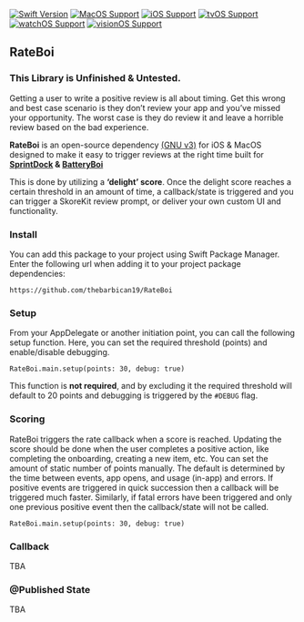 
[![Swift Version](https://img.shields.io/badge/Swift-5.x-orange.svg)]()
[![MacOS Support](https://img.shields.io/badge/MacOS-13.0+-green)]()
[![iOS Support](https://img.shields.io/badge/iOS-13.0+-green)]()
[![tvOS Support](https://img.shields.io/badge/tvOS-13.0+-green)]()
[![watchOS Support](https://img.shields.io/badge/watchOS-4.0+-green)]()
[![visionOS Support](https://img.shields.io/badge/visionOS-1.0+-green)]()

## RateBoi 
### This Library is Unfinished & Untested. 
Getting a user to write a positive review is all about timing. Get this wrong and best case scenario is they don’t review your app and you’ve missed your opportunity. The worst case is they do review it and leave a horrible review based on the bad experience. 

**RateBoi** is an open-source dependency [(GNU v3)](https://github.com/thebarbican19/RateBoi?tab=GPL-3.0-1-ov-file) for iOS & MacOS designed to make it easy to trigger reviews at the right time built for **[SprintDock](https://sprintdock.app?ref=rateboi) & [BatteryBoi](https://batteryboi.ovatar.io?ref=rateboi)**

This is done by utilizing a **‘delight’ score**. Once the delight score reaches a certain threshold in an amount of time, a callback/state is triggered and you can trigger a SkoreKit review prompt, or deliver your own custom UI and functionality. 

### Install
You can add this package to your project using Swift Package Manager. Enter the following url when adding it to your project package dependencies:

`https://github.com/thebarbican19/RateBoi`

### Setup
From your AppDelegate or another initiation point, you can call the following setup function. Here, you can set the required threshold (points) and enable/disable debugging. 

`RateBoi.main.setup(points: 30, debug: true)`

This function is **not required**, and by excluding it the required threshold will default to 20 points and debugging is triggered by the `#DEBUG` flag.

### Scoring
RateBoi triggers the rate callback when a score is reached. Updating the score should be done when the user completes a positive action, like completing the onboarding, creating a new item, etc. You can set the amount of static number of points manually. The default is determined by the time between events, app opens, and usage (in-app) and errors. If positive events are triggered in quick succession then a callback will be triggered much faster. Similarly, if fatal errors have been triggered and only one previous positive event then the callback/state will not be called. 

`RateBoi.main.setup(points: 30, debug: true)`



### Callback
TBA

### @Published State
TBA



